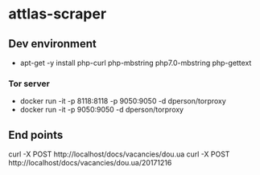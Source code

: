 # attlas-scraper

## Dev environment
* apt-get -y install php-curl php-mbstring php7.0-mbstring php-gettext
### Tor server
* docker run -it -p 8118:8118 -p 9050:9050 -d dperson/torproxy
* docker run -it -p 9050:9050 -d dperson/torproxy

## End points
curl -X POST http://localhost/docs/vacancies/dou.ua
curl -X POST http://localhost/docs/vacancies/dou.ua/20171216
